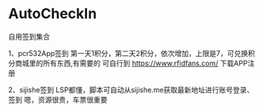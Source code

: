 # AutoCheckIn
自用签到集合

1、pcr532App签到
  第一天1积分，第二天2积分，依次增加，上限是7，可兑换积分商城里的所有东西,有需要的
  可自行到 https://www.rfidfans.com/ 下载APP注册

2、sijishe签到
  LSP都懂，脚本可自动从sijishe.me获取最新地址进行账号登录、签到
  嗯，资源很贵，车票很重要
